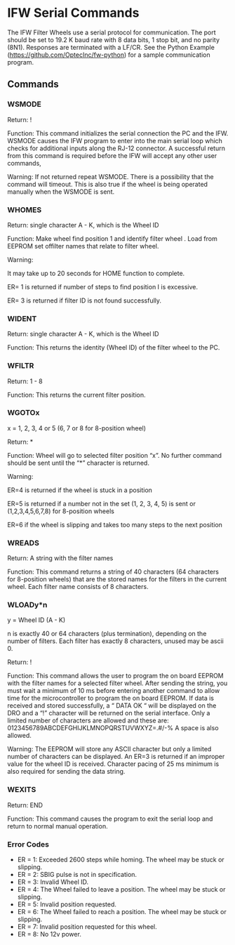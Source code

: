 # IFW Serial Commands

The IFW Filter Wheels use a serial protocol for communication. The port should be set to 19.2 K baud rate with 8 data bits, 1 stop bit, and no parity (8N1). Responses are terminated with a LF/CR. See the Python Example (<https://github.com/OptecInc/fw-python>) for a sample communication program.

## Commands

### WSMODE

Return: !

Function: This command initializes the serial connection the PC and the IFW.
WSMODE causes the IFW program to enter into the main serial loop which checks
for additional inputs along the RJ-12 connector. A successful return from this
command is required before the IFW will accept any other user commands,

Warning: If not returned repeat WSMODE. There is a possibility that the command will timeout. This is also true if the wheel is being operated manually when the
WSMODE is sent.

### WHOMES

Return: single character A - K, which is the Wheel ID

Function: Make wheel find position 1 and identify filter wheel . Load from EEPROM set offilter names that relate to filter wheel.

Warning:

It may take up to 20 seconds for HOME function to complete.

ER= 1 is returned if number of steps to find position I is excessive.

ER= 3 is returned if filter ID is not found successfully.

### WIDENT

Return: single character A - K, which is the Wheel ID

Function: This returns the identity (Wheel ID) of the filter wheel to the PC.

### WFILTR

Return: 1 - 8

Function: This returns the current filter position.

### WGOTOx

x = 1, 2, 3, 4 or 5 (6, 7 or 8 for 8-position wheel)

Return: *

Function: Wheel will go to selected filter position “x”. No further command should be sent until the “*” character is returned.

Warning:

ER=4 is returned if the wheel is stuck in a position

ER=5 is returned if a number not in the set (1, 2, 3, 4, 5) is sent or (1,2,3,4,5,6,7,8) for 8-position wheels

ER=6 if the wheel is slipping and takes too many steps to the next position

### WREADS

Return: A string with the filter names

Function: This command returns a string of 40 characters (64 characters for 8-position wheels) that are the stored names for the filters in the current wheel. Each filter name consists of 8 characters.

### WLOADy*n

y = Wheel ID (A - K)

n is exactly 40 or 64 characters (plus termination), depending on the number of filters. Each filter has exactly 8 characters, unused may be ascii 0.

Return: !

Function: This command allows the user to program the on board EEPROM with the filter names for a selected filter wheel. After sending the string, you must wait a minimum of 10 ms before entering another command to allow time for the microcontroller to program the on board EEPROM. If data is received and stored successfully, a “ DATA OK “ will be displayed on the DRO and a “!” character will be returned on the serial interface. Only a limited number of characters are allowed and these are:  0123456789ABCDEFGHIJKLMNOPQRSTUVWXYZ=.#/-%  A space is also allowed.

Warning: The EEPROM will store any ASCII character but only a limited number of characters can be displayed. An ER=3 is returned if an improper value for the wheel ID is received. Character pacing of 25 ms minimum is also required for sending the data string.

### WEXITS

Return: END

Function: This command causes the program to exit the serial loop and return to normal manual operation.

### Error Codes

* ER = 1: Exceeded 2600 steps while homing. The wheel may be stuck or slipping.
* ER = 2: SBIG pulse is not in specification.
* ER = 3: Invalid Wheel ID.
* ER = 4: The Wheel failed to leave a position. The wheel may be stuck or slipping.
* ER = 5: Invalid position requested.
* ER = 6: The Wheel failed to reach a position. The wheel may be stuck or slipping.
* ER = 7: Invalid position requested for this wheel.
* ER = 8: No 12v power.
